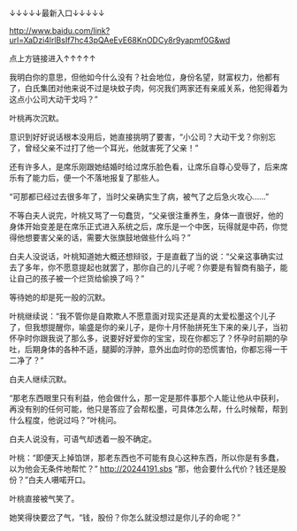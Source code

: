 ↓↓↓↓↓最新入口↓↓↓↓↓


http://www.baidu.com/link?url=XaDzi4lrlBsIf7hc43pQAeEvE68KnODCy8r9yapmf0G&wd


点上方链接进入↑↑↑↑↑


我明白你的意思，但他如今什么没有？社会地位，身份名望，财富权力，他都有了，白氏集团对他来说不过是块蚊子肉，何况我们两家还有亲戚关系，他犯得着为这点小公司大动干戈吗？”

叶桃再次沉默。

意识到好好说话根本没用后，她直接挑明了要害，“小公司？大动干戈？你别忘了，曾经父亲不过打了他一个耳光，他就害死了父亲！”

还有许多人，是席乐刚跟她结婚时给过席乐脸色看，让席乐自尊心受辱了，后来席乐有了能力后，便一个不落地报复了那些人。

“可那都已经过去很多年了，当时父亲确实生了病，被气了之后急火攻心……”

不等白夫人说完，叶桃又骂了一句蠢货，“父亲很注重养生，身体一直很好，他的身体开始变差是在席乐正式进入系统之后，席乐是一个中医，玩得就是中药，你觉得他想要害父亲的话，需要大张旗鼓地做些什么吗？”

白夫人没说话，叶桃知道她大概还想辩驳，于是直截了当的说：“父亲这事确实过去了多年，你不愿意提起也就罢了，那你自己的儿子呢？你要是有智商有脑子，能让自己的孩子被一个烂货给偷换了吗？”

等待她的却是死一般的沉默。

叶桃继续说：“我不管你是自欺欺人不愿意面对现实还是真的太爱松墨这个儿子了，但我想提醒你，喻盛是你的亲儿子，是你十月怀胎拼死生下来的亲儿子，当初怀孕时你跟我说了那么多，说要好好爱你的宝宝，现在你都忘了？怀孕时前期的孕吐，后期身体的各种不适，腿脚的浮肿，意外出血时你的恐慌害怕，你都忘得一干二净了？”

白夫人继续沉默。

“那老东西眼里只有利益，他会做什么，那一定是那件事那个人能让他从中获利，再没有别的任何可能，他只是答应了会帮松墨，可具体怎么帮，什么时候帮，帮到什么程度，他说过吗？”叶桃问。

白夫人说没有，可语气却透着一股不确定。

叶桃：“即便天上掉馅饼，那老东西也不可能有良心这种东西，所以你是有多蠢，以为他会无条件地帮忙？”
http://20244191.sbs
“那，他会要什么代价？钱还是股份？”白夫人嗫喏开口。

叶桃直接被气笑了。

她笑得快要岔了气，“钱，股份？你怎么就没想过是你儿子的命呢？”
